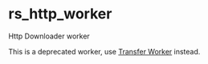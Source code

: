 # rs_http_worker
Http Downloader worker

This is a deprecated worker, use [Transfer Worker](https://github.com/media-cloud-ai/rs_transfer_worker/) instead.
